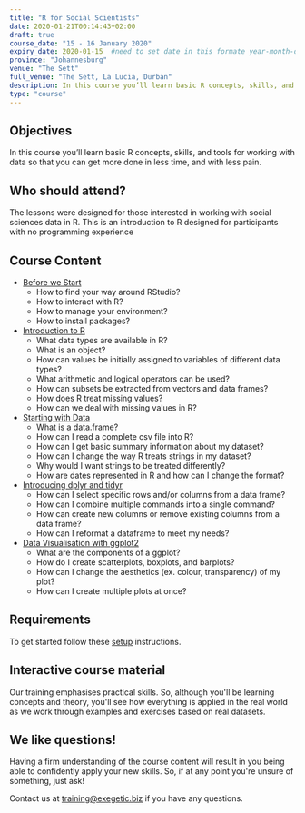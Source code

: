 ```yaml
---
title: "R for Social Scientists"
date: 2020-01-21T00:14:43+02:00
draft: true
course_date: "15 - 16 January 2020"
expiry_date: 2020-01-15  #need to set date in this formate year-month-day
province: "Johannesburg"
venue: "The Sett"
full_venue: "The Sett, La Lucia, Durban"
description: In this course you’ll learn basic R concepts, skills, and tools for working with data so that you can get more done in less time, and with less pain.
type: "course"
---
```


## Objectives

In this course you’ll learn basic R concepts, skills, and tools for working with data so that you can get more done in less time, and with less pain.

## Who should attend?

The lessons were designed for those interested in working with social sciences data in R. This is an introduction to R designed for participants with no programming experience

## Course Content
- [Before we Start](https://datacarpentry.org/r-socialsci/00-intro/index.html)
	- How to find your way around RStudio?
	- How to interact with R?
	- How to manage your environment?
	- How to install packages?
- [Introduction to R](https://datacarpentry.org/r-socialsci/01-intro-to-r/index.html)
	- What data types are available in R?
	- What is an object?
	- How can values be initially assigned to variables of different data types?
	- What arithmetic and logical operators can be used?
	- How can subsets be extracted from vectors and data frames?
	- How does R treat missing values?
	- How can we deal with missing values in R?
- [Starting with Data](https://datacarpentry.org/r-socialsci/02-starting-with-data/index.html)
	- What is a data.frame?
	- How can I read a complete csv file into R?
	- How can I get basic summary information about my dataset?
	- How can I change the way R treats strings in my dataset?
	- Why would I want strings to be treated differently?
	- How are dates represented in R and how can I change the format?
- [Introducing dplyr and tidyr](https://datacarpentry.org/r-socialsci/03-dplyr-tidyr/index.html)
	- How can I select specific rows and/or columns from a data frame?
	- How can I combine multiple commands into a single command?
	- How can create new columns or remove existing columns from a data frame?
	- How can I reformat a dataframe to meet my needs?
- [Data Visualisation with ggplot2](https://datacarpentry.org/r-socialsci/04-ggplot2/index.html)
	- What are the components of a ggplot?
	- How do I create scatterplots, boxplots, and barplots?
	- How can I change the aesthetics (ex. colour, transparency) of my plot?
	- How can I create multiple plots at once?
         
## Requirements
          
To get started follow these <a href="https://datacarpentry.org/r-socialsci/setup.html"> setup</a> instructions.

## Interactive course material
          
Our training emphasises practical skills. So, although you'll be learning concepts and theory, you'll see how everything is applied in the real world as we work through examples and exercises based on real datasets.

## We like questions!
          
Having a firm understanding of the course content will result in you being able to confidently apply your new skills. So, if at any point you're unsure of something, just ask!

Contact us at [training@exegetic.biz](mailto:training@exegetic.biz) if you have any questions.
